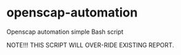 # openscap-automation
Openscap automation simple Bash script


NOTE!!! THIS SCRIPT WILL OVER-RIDE EXISTING REPORT.  
